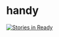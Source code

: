 # handy
[![Stories in Ready](https://badge.waffle.io/jmarcm/handy.svg?label=ready&title=Ready)](http://waffle.io/jmarcm/handy)
